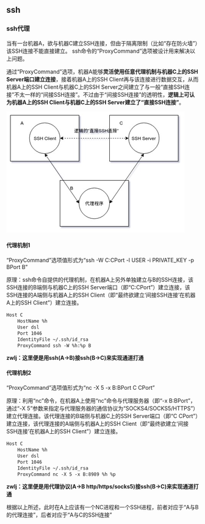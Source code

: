 ## ssh

### ssh代理
当有一台机器A，欲与机器C建立SSH连接，但由于隔离限制（比如“存在防火墙”）该SSH连接不能直接建立。
ssh命令的“ProxyCommand”选项被设计用来解决以上问题。

通过“ProxyCommand”选项，机器A能够**灵活使用任意代理机制与机器C上的SSH Server端口建立连接**，接着机器A上的SSH Client再与该连接进行数据交互，从而机器A上的SSH Client与机器C上的SSH Server之间建立了与一般“直接SSH连接”不太一样的“间接SSH连接”。不过由于“间接SSH连接”的透明性，**逻辑上可认为机器A上的SSH Client与机器C上的SSH Server建立了“直接SSH连接”**。

![](image/ssh0.jpg)

#### 代理机制1
“ProxyCommand”选项值形式为“ssh -W C:CPort -l USER -i PRIVATE_KEY -p BPort B”

原理：ssh命令自提供的代理机制，在机器A上另外单独建立与B的SSH连接，该SSH连接的B端侧与机器C上的SSH Server端口（即“C:CPort”）建立连接，该SSH连接的A端侧与机器A上的SSH Client（即“最终欲建立‘间接SSH连接’在机器A上的SSH Client”）建立连接。

```
Host C
    HostName %h
    User dsl 
    Port 1046
    IdentityFile ~/.ssh/id_rsa
    ProxyCommand ssh -W %h:%p B
```

**zwlj：这里便是用ssh(A->B)接ssh(B->C)来实现通道打通**


#### 代理机制2
“ProxyCommand”选项值形式为“nc -X 5 -x B:BPort C CPort”

原理：利用“nc”命令，在机器A上使用“nc”命令与代理服务器（即“-x B:BPort”，通过“-X 5”参数来指定与代理服务器的通信协议为“SOCKS4/SOCKS5/HTTPS”）建立代理连接。该代理连接的B端侧与机器C上的SSH Server端口（即“C CPort”）建立连接，该代理连接的A端侧与机器A上的SSH Client（即“最终欲建立‘间接SSH连接’在机器A上的SSH Client”）建立连接。

```
Host C
    HostName %h
    User dsl 
    Port 1046
    IdentityFile ~/.ssh/id_rsa
    ProxyCommand nc -X 5 -x B:8989 %h %p

```

**zwlj：这里便是用代理协议(A->B http/https/socks5)接ssh(B->C)来实现通道打通**

根据以上所述，此时在A上应该有一个NC进程和一个SSH进程，前者对应于“A与B的代理连接”，后者对应于“A与C的SSH连接”